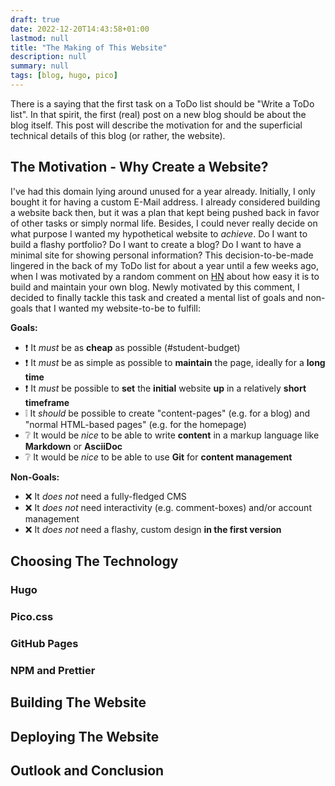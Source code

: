 ```yaml
---
draft: true
date: 2022-12-20T14:43:58+01:00
lastmod: null
title: "The Making of This Website"
description: null
summary: null
tags: [blog, hugo, pico]
---
```


There is a saying that the first task on a ToDo list should be "Write a ToDo list".
In that spirit, the first (real) post on a new blog should be about the blog itself.
This post will describe the motivation for and the superficial technical details of this blog
(or rather, the website).

## The Motivation - Why Create a Website?

I've had this domain lying around unused for a year already.
Initially, I only bought it for having a custom E-Mail address.
I already considered building a website back then, but it was a plan that kept being pushed back
in favor of other tasks or simply normal life.
Besides, I could never really decide on what purpose I wanted my hypothetical website to _achieve_.
Do I want to build a flashy portfolio? Do I want to create a blog? Do I want to have
a minimal site for showing personal information?
This decision-to-be-made lingered in the back of my ToDo list for about a year until a few weeks
ago, when I was motivated by a random comment on [HN](https://news.ycombinator.com) about how easy it
is to build and maintain your own blog.
Newly motivated by this comment, I decided to finally tackle this task and created a mental list of
goals and non-goals that I wanted my website-to-be to fulfill:

**Goals:**
- ❗️ It *must* be as **cheap** as possible (#student-budget)
- ❗️ It *must* be as simple as possible to **maintain** the page, ideally for a **long time**
- ❗️ It *must* be possible to **set** the **initial** website **up** in a relatively **short timeframe**
- ❕ It *should* be possible to create "content-pages" (e.g. for a blog) and "normal HTML-based pages" 
     (e.g. for the homepage)
- ❔ It would be *nice* to be able to write **content** in a markup language like **Markdown** or **AsciiDoc**
- ❔ It would be *nice* to be able to use **Git** for **content management**

**Non-Goals:**
- ❌ It _does not_ need a fully-fledged CMS
- ❌ It _does not_ need interactivity (e.g. comment-boxes) and/or account management
- ❌ It _does not_ need a flashy, custom design **in the first version**

## Choosing The Technology

### Hugo

### Pico.css

### GitHub Pages

### NPM and Prettier

## Building The Website

## Deploying The Website

## Outlook and Conclusion
